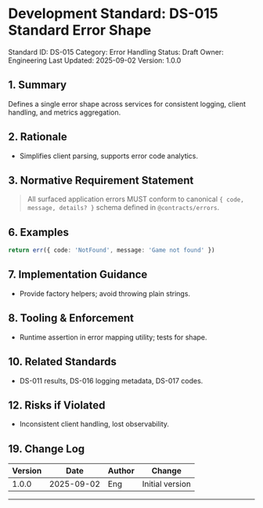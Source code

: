 # Development Standard: DS-015 Standard Error Shape

Standard ID: DS-015
Category: Error Handling
Status: Draft
Owner: Engineering
Last Updated: 2025-09-02
Version: 1.0.0

## 1. Summary

Defines a single error shape across services for consistent logging, client handling, and metrics aggregation.

## 2. Rationale

- Simplifies client parsing, supports error code analytics.

## 3. Normative Requirement Statement

> All surfaced application errors MUST conform to canonical `{ code, message, details? }` schema defined in `@contracts/errors`.

## 6. Examples

```ts
return err({ code: 'NotFound', message: 'Game not found' })
```

## 7. Implementation Guidance

- Provide factory helpers; avoid throwing plain strings.

## 8. Tooling & Enforcement

- Runtime assertion in error mapping utility; tests for shape.

## 10. Related Standards

- DS-011 results, DS-016 logging metadata, DS-017 codes.

## 12. Risks if Violated

- Inconsistent client handling, lost observability.

## 19. Change Log

| Version | Date | Author | Change |
| ------- | ---- | ------ | ------ |
| 1.0.0 | 2025-09-02 | Eng | Initial version |

---
